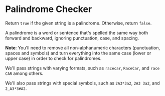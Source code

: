 # Palindrome Checker

Return `true` if the given string is a palindrome. Otherwise, return `false`.

A palindrome is a word or sentence that's spelled the same way both forward and backward, ignoring punctuation, case, and spacing.

**Note**: You'll need to remove all non-alphanumeric characters (punctuation, spaces and symbols) and turn everything into the same case (lower or upper case) in order to check for palindromes.

We'll pass strings with varying formats, such as `racecar`, `RaceCar`, and `race CAR` among others.

We'll also pass strings with special symbols, such as `2A3*3a2`, `2A3 3a2`, and `2_A3*3#A2`.
